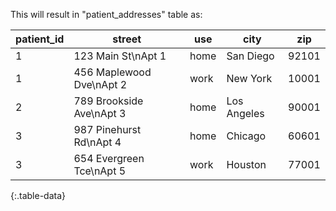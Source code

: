 This will result in "patient_addresses" table as:

| patient_id | street                   | use  | city        | zip   |
| ---------- | ------------------------ | ---- | ----------- | ----- |
| 1          | 123 Main St\nApt 1       | home | San Diego   | 92101 |
| 1          | 456 Maplewood Dve\nApt 2 | work | New York    | 10001 |
| 2          | 789 Brookside Ave\nApt 3 | home | Los Angeles | 90001 |
| 3          | 987 Pinehurst Rd\nApt 4  | home | Chicago     | 60601 |
| 3          | 654 Evergreen Tce\nApt 5 | work | Houston     | 77001 |

{:.table-data}
